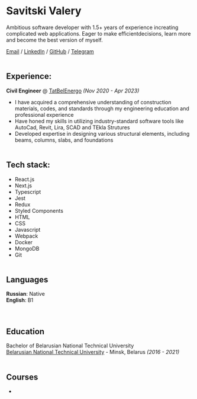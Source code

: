 # Savitski Valery

Ambitious software developer with 1.5+ years of experience increating complicated web applications. Eager to make efficientdecisions, learn more and become the best version of myself.

[Email](darkbarnied99@gmail.com) / [LinkedIn](https://www.linkedin.com/in/валерий-савицкий-b094b4263) / [GitHub](https://github.com/Barnied99) / [Telegram](https://t.me/Savitski_V)
<br><br>

## Experience:

**Civil Engineer** @ [TatBelEnergo](https://www.ker-holding.ru/) _(Nov 2020 - Apr 2023)_ <br>

- I have acquired a comprehensive understanding of construction materials, codes, and standards through my engineering education and professional experience
- Have honed my skills in utilizing industry-standard software tools like AutoCad, Revit, Lira, SCAD and TEkla Strutures
- Developed expertise in designing various structural elements, including beams, columns, slabs, and foundations
  <br><br>
## Tech stack:

- React.js
- Next.js
- Typescript
- Jest
- Redux
- Styled Components
- HTML
- CSS
- Javascript
- Webpack
- Docker
- MongoDB
- Git
  <br><br>

## Languages

**Russian**: Native<br>
**English**: B1<br>
<br><br>

## Education

Bachelor of Belarusian National Technical University<br>
[Belarusian National Technical University](https://bntu.by/) - Minsk, Belarus _(2016 - 2021)_
<br><br>

## Courses

-
